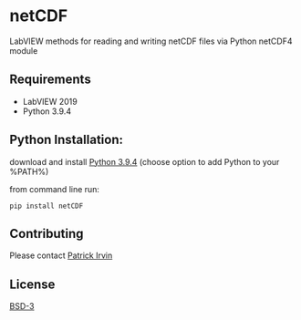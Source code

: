 # netCDF
LabVIEW methods for reading and writing netCDF files via Python netCDF4 module

## Requirements
- LabVIEW 2019
- Python 3.9.4

## Python Installation:
download and install [Python 3.9.4](https://www.python.org/downloads/release/python-394/) (choose option to add Python to your %PATH%)

from command line run:
```
pip install netCDF
```

## Contributing

Please contact [Patrick Irvin](p.irvin@levylab.org)

## License

[BSD-3](https://opensource.org/licenses/BSD-3-Clause)
